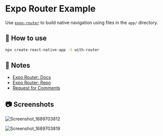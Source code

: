 # Expo Router Example

Use [`expo-router`](https://expo.github.io/router) to build native navigation using files in the `app/` directory.

## 🚀 How to use

```sh
npx create-react-native-app -t with-router
```

## 📝 Notes

- [Expo Router: Docs](https://expo.github.io/router)
- [Expo Router: Repo](https://github.com/expo/router)
- [Request for Comments](https://github.com/expo/router/discussions/1)

## 📷 Screenshots

![Screenshot_1689703812](https://github.com/Holat/Billion-Treats/assets/105239299/4f52e9d1-9253-435d-9e69-d15d73937ce5)

![Screenshot_1689703819](https://github.com/Holat/Billion-Treats/assets/105239299/40925c1e-de36-470f-a785-30fb053898d9)

